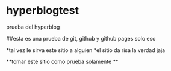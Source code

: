 # hyperblogtest
prueba del hyperblog

##esta es una prueba de git, github y github pages solo eso

*tal vez le sirva este sitio a alguien
*el sitio da risa la verdad jaja

**tomar este sitio como prueba solamente **
